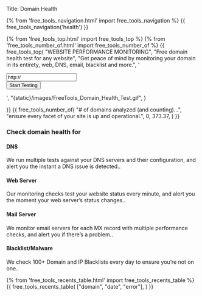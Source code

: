 Title: Domain Health

<script type="module">
  import { h, Component, render } from 'https://unpkg.com/preact?module';
  import htm from 'https://unpkg.com/htm?module';

  // Initialize htm with Preact
  const html = htm.bind(h);

  function App (props) {
    return html`<h1>Hello World!</h1>`;
  }

  render(html`<${App} />`, document.getElementById('dcontent'));
</script>

<div class="body-marketing">
{% from 'free_tools_navigation.html' import free_tools_navigation %}
{{
  free_tools_navigation('health')
}}

{% from 'free_tools_top.html' import free_tools_top %}
{% from 'free_tools_number_of.html' import free_tools_number_of %}
{{
free_tools_top(
"WEBSITE PERFORMANCE MONITORING",
"Free domain health test for any website",
"Get peace of mind by monitoring your domain in its entirety, web, DNS, email, blacklist and more.",
'<form method="post" class="mb-6">
<input type="hidden" name="csrfmiddlewaretoken" value="ZCxmaIeYUrGWkCg3qdyhyzWoVIa0rMHw7POWr7TUd4UkVuhicoTVAzEKSyjyiAfq">

<div class="form-group">
<div class="input-group ">
<input type="text" name="url" class="form-control " value="http://">  
 <input type="hidden" name="abt_tm" value="1657875786">
<label style="display: none;"><input type="checkbox" name="abt_accept_terms" value="1">
I am an electronic being and I accept the terms &amp; conditions for electronic beings only.</label>

  <div class="input-group-append">
  <input type="submit" class="btn btn-secondary px-4" value="Start Testing">
   </div>
  </div>
  <div class="invalid-feedback d-block"></div>
</div>
    </form>',
    "{static}/images/FreeTools_Domain_Health_Test.gif",
    )

}}
{{
  free_tools_number_of(
    "# of domains analyzed (and counting)...",
    "ensure every facet of your site is up and operational.",
    0,
    373.37,
  )
}}

<div class="container">
  <div class="row">
  <div class="col-5 py-6">
          
  <h3 class="mb-4">Check domain health for</h3>
  <div class="mb-5">
    <h4 class="mb-4"><i class="heading-icon fal fa-sliders-h mr-3"></i> DNS</h4>
    <p class="mb-2">We run multiple tests against your DNS servers and their configuration, and alert you the instant a DNS issue is detected..</p>
    </div>
    <div class="mb-5">
      <h4 class="mb-4"><i class="heading-icon far fa-globe mr-3"></i> Web Server</h4>
        <p class="mb-2">Our monitoring checks test your website status every minute, and alert you the moment your web server’s status changes..</p>
    </div>
    <div class="mb-5">
      <h4 class="mb-4"><i class="heading-icon far fa-envelope mr-3"></i> Mail Server</h4>
        <p class="mb-2">We monitor email servers for each MX record with multiple performance checks, and alert you if there’s a problem..</p>
    </div>
    <div>
      <h4 class="mb-4"><i class="heading-icon far fa-bug mr-3"></i> Blacklist/Malware</h4>
        <p class="mb-2">We check 100+ Domain and IP Blacklists every day to ensure you’re not on one..</p>
    </div>
  </div>
   <div class="col-6 offset-1 py-6">
    {% from 'free_tools_recents_table.html' import free_tools_recents_table %}
    {{
      free_tools_recents_table(
        ["domain", "date", "error"],
      )
    }}
   </div>
  </div>
</div>
